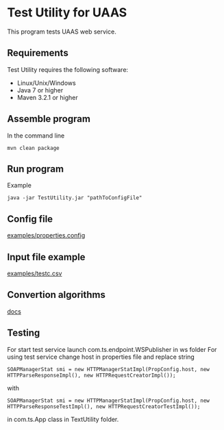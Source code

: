 # Test Utility for UAAS

This program tests UAAS web service.


## Requirements

Test Utility requires the following software:

- Linux/Unix/Windows
- Java 7 or higher
- Maven 3.2.1 or higher


## Assemble program
In the command line
```
mvn clean package
```

## Run program
Example
```
java -jar TestUtility.jar "pathToConfigFile"
```

## Config file

[examples/properties.config](examples/properties.config)

## Input file example

[examples/testc.csv](examples/testc.csv)

## Convertion algorithms

[docs](docs)

## Testing
For start test service launch com.ts.endpoint.WSPublisher in ws folder
For using test service change host in properties file and replace string
```
SOAPManagerStat smi = new HTTPManagerStatImpl(PropConfig.host, new HTTPParseResponseImpl(), new HTTPRequestCreatorImpl());
```
with
```
SOAPManagerStat smi = new HTTPManagerStatImpl(PropConfig.host, new HTTPParseResponseTestImpl(), new HTTPRequestCreatorTestImpl());
```
in com.ts.App class in TextUtility folder.
